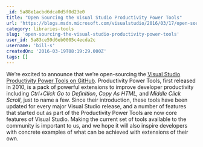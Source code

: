 ```yaml
---
_id: 5a88e1acbd6dca0d5f0d23e0
title: "Open Sourcing the Visual Studio Productivity Power Tools"
url: 'https://blogs.msdn.microsoft.com/visualstudio/2016/03/17/open-sourcing-the-visual-studio-productivity-power-tools/#'
category: libraries-tools
slug: 'open-sourcing-the-visual-studio-productivity-power-tools'
user_id: 5a83ce59d6eb0005c4ecda2c
username: 'bill-s'
createdOn: '2016-03-19T08:19:29.000Z'
tags: []
---
```


We’re excited to announce that we’re open-sourcing the <a href="https://github.com/Microsoft/VS-PPT">Visual Studio Productivity Power Tools on GitHub</a>. Productivity Power Tools, first released in 2010, is a pack of powerful extensions to improve developer productivity including <em>Ctrl+Click Go to Definition</em>, <em>Copy As HTML,</em> and <em>Middle Click Scroll</em>, just to name a few. Since their introduction, these tools have been updated for every major Visual Studio release, and a number of features that started out as part of the Productivity Power Tools are now core features of Visual Studio. Making the current set of tools available to the community is important to us, and we hope it will also inspire developers with concrete examples of what can be achieved with extensions of their own.
